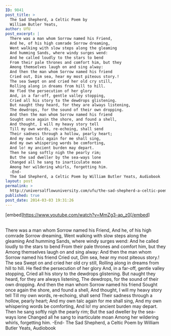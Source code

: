 ```yaml
---
ID: 9841
post_title: >
  The Sad Shepherd, a Celtic Poem by
  William Butler Yeats,
author: UfU
post_excerpt: |
  There was a man whom Sorrow named his Friend,
  And he, of his high comrade Sorrow dreaming,
  Went walking with slow steps along the gleaming
  And humming Sands, where windy surges wend:
  And he called loudly to the stars to bend
  From their pale thrones and comfort him, but they
  Among themselves laugh on and sing alway:
  And then the man whom Sorrow named his friend
  Cried out, Dim sea, hear my most piteous story.!
  The sea Swept on and cried her old cry still,
  Rolling along in dreams from hill to hill.
  He fled the persecution of her glory
  And, in a far-off, gentle valley stopping,
  Cried all his story to the dewdrops glistening.
  But naught they heard, for they are always listening,
  The dewdrops, for the sound of their own dropping.
  And then the man whom Sorrow named his friend
  Sought once again the shore, and found a shell,
  And thought, I will my heavy story tell
  Till my own words, re-echoing, shall send
  Their sadness through a hollow, pearly heart;
  And my own talc again for me shall sing,
  And my own whispering words be comforting,
  And lo! my ancient burden may depart.
  Then he sang softly nigh the pearly rim;
  But the sad dweller by the sea-ways lone
  Changed all he sang to inarticulate moan
  Among her wildering whirls, forgetting him.
  -End-
  The Sad Shepherd, a Celtic Poem by William Butler Yeats, Audiobook
layout: post
permalink: >
  http://universalflowuniversity.com/ufu/the-sad-shepherd-a-celtic-poem-by-william-butler-yeats/
published: true
post_date: 2014-03-03 19:31:26
---
```

[embed]https://www.youtube.com/watch?v=MmZg3-ap_z0[/embed]</br></br>
<p>There was a man whom Sorrow named his Friend,
And he, of his high comrade Sorrow dreaming,
Went walking with slow steps along the gleaming
And humming Sands, where windy surges wend:
And he called loudly to the stars to bend
From their pale thrones and comfort him, but they
Among themselves laugh on and sing alway:
And then the man whom Sorrow named his friend
Cried out, Dim sea, hear my most piteous story.!
The sea Swept on and cried her old cry still,
Rolling along in dreams from hill to hill.
He fled the persecution of her glory
And, in a far-off, gentle valley stopping,
Cried all his story to the dewdrops glistening.
But naught they heard, for they are always listening,
The dewdrops, for the sound of their own dropping.
And then the man whom Sorrow named his friend
Sought once again the shore, and found a shell,
And thought, I will my heavy story tell
Till my own words, re-echoing, shall send
Their sadness through a hollow, pearly heart;
And my own talc again for me shall sing,
And my own whispering words be comforting,
And lo! my ancient burden may depart.
Then he sang softly nigh the pearly rim;
But the sad dweller by the sea-ways lone
Changed all he sang to inarticulate moan
Among her wildering whirls, forgetting him.
-End-
The Sad Shepherd, a Celtic Poem by William Butler Yeats, Audiobook </p>